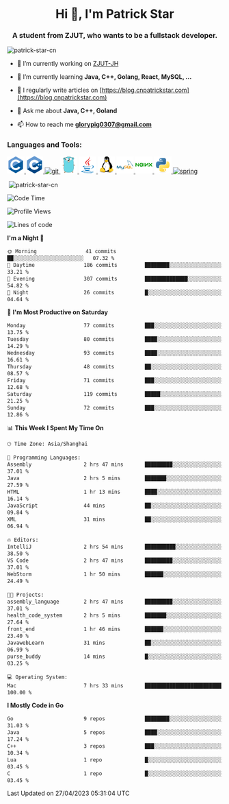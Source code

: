 <h1 align="center">Hi 👋, I'm Patrick Star</h1>
<h3 align="center">A student from ZJUT, who wants to be a fullstack developer.</h3>

<p align="left"> <img src="https://komarev.com/ghpvc/?username=patrick-star-cn&label=Profile%20views&color=0e75b6&style=flat" alt="patrick-star-cn" /> </p>

- 🔭 I’m currently working on [ZJUT-JH](https://github.com/zjutjh)

- 🌱 I’m currently learning **Java, C++, Golang, React, MySQL, ...**

- 📝 I regularly write articles on [https://blog.cnpatrickstar.com](https://blog.cnpatrickstar.com)

- 💬 Ask me about **Java, C++, Goland**

- 📫 How to reach me **glorypig0307@gmail.com**


<h3 align="left">Languages and Tools:</h3>
<p align="left"> 
  <a href="https://www.cprogramming.com/" target="_blank" rel="noreferrer"> 
    <img src="https://raw.githubusercontent.com/devicons/devicon/master/icons/c/c-original.svg" alt="c" width="40" height="40"/> 
  </a> 
  <a href="https://www.w3schools.com/cpp/" target="_blank" rel="noreferrer"> 
    <img src="https://raw.githubusercontent.com/devicons/devicon/master/icons/cplusplus/cplusplus-original.svg" alt="cplusplus" width="40" height="40"/> 
  </a> 
  <a href="https://git-scm.com/" target="_blank" rel="noreferrer"> 
    <img src="https://www.vectorlogo.zone/logos/git-scm/git-scm-icon.svg" alt="git" width="40" height="40"/> 
  </a> 
  <a href="https://golang.org" target="_blank" rel="noreferrer"> 
    <img src="https://raw.githubusercontent.com/devicons/devicon/master/icons/go/go-original.svg" alt="go" width="40" height="40"/> 
  </a> 
  <a href="https://www.java.com" target="_blank" rel="noreferrer"> 
    <img src="https://raw.githubusercontent.com/devicons/devicon/master/icons/java/java-original.svg" alt="java" width="40" height="40"/> 
  </a> 
  <a href="https://www.linux.org/" target="_blank" rel="noreferrer"> 
    <img src="https://raw.githubusercontent.com/devicons/devicon/master/icons/linux/linux-original.svg" alt="linux" width="40" height="40"/> 
  </a> 
  <a href="https://www.mysql.com/" target="_blank" rel="noreferrer"> 
    <img src="https://raw.githubusercontent.com/devicons/devicon/master/icons/mysql/mysql-original-wordmark.svg" alt="mysql" width="40" height="40"/> 
  </a> 
  <a href="https://www.nginx.com" target="_blank" rel="noreferrer"> 
    <img src="https://raw.githubusercontent.com/devicons/devicon/master/icons/nginx/nginx-original.svg" alt="nginx" width="40" height="40"/> 
  </a> 
  <a href="https://www.python.org" target="_blank" rel="noreferrer"> 
    <img src="https://raw.githubusercontent.com/devicons/devicon/master/icons/python/python-original.svg" alt="python" width="40" height="40"/> 
  </a> 
  <a href="https://spring.io/" target="_blank" rel="noreferrer"> 
    <img src="https://www.vectorlogo.zone/logos/springio/springio-icon.svg" alt="spring" width="40" height="40"/> 
  </a>
</p>

<p>&nbsp;<img align="center" src="https://github-readme-stats.vercel.app/api?username=patrick-star-cn&show_icons=true&locale=en" alt="patrick-star-cn" /></p>

<!--START_SECTION:waka-->
![Code Time](http://img.shields.io/badge/Code%20Time-202%20hrs%207%20mins-blue)

![Profile Views](http://img.shields.io/badge/Profile%20Views-0-blue)

![Lines of code](https://img.shields.io/badge/From%20Hello%20World%20I%27ve%20Written-5.8%20million%20lines%20of%20code-blue)

**I'm a Night 🦉** 

```text
🌞 Morning                41 commits          ██░░░░░░░░░░░░░░░░░░░░░░░   07.32 % 
🌆 Daytime                186 commits         ████████░░░░░░░░░░░░░░░░░   33.21 % 
🌃 Evening                307 commits         ██████████████░░░░░░░░░░░   54.82 % 
🌙 Night                  26 commits          █░░░░░░░░░░░░░░░░░░░░░░░░   04.64 % 
```
📅 **I'm Most Productive on Saturday** 

```text
Monday                   77 commits          ███░░░░░░░░░░░░░░░░░░░░░░   13.75 % 
Tuesday                  80 commits          ████░░░░░░░░░░░░░░░░░░░░░   14.29 % 
Wednesday                93 commits          ████░░░░░░░░░░░░░░░░░░░░░   16.61 % 
Thursday                 48 commits          ██░░░░░░░░░░░░░░░░░░░░░░░   08.57 % 
Friday                   71 commits          ███░░░░░░░░░░░░░░░░░░░░░░   12.68 % 
Saturday                 119 commits         █████░░░░░░░░░░░░░░░░░░░░   21.25 % 
Sunday                   72 commits          ███░░░░░░░░░░░░░░░░░░░░░░   12.86 % 
```


📊 **This Week I Spent My Time On** 

```text
🕑︎ Time Zone: Asia/Shanghai

💬 Programming Languages: 
Assembly                 2 hrs 47 mins       █████████░░░░░░░░░░░░░░░░   37.01 % 
Java                     2 hrs 5 mins        ███████░░░░░░░░░░░░░░░░░░   27.59 % 
HTML                     1 hr 13 mins        ████░░░░░░░░░░░░░░░░░░░░░   16.14 % 
JavaScript               44 mins             ██░░░░░░░░░░░░░░░░░░░░░░░   09.84 % 
XML                      31 mins             ██░░░░░░░░░░░░░░░░░░░░░░░   06.94 % 

🔥 Editors: 
IntelliJ                 2 hrs 54 mins       ██████████░░░░░░░░░░░░░░░   38.50 % 
VS Code                  2 hrs 47 mins       █████████░░░░░░░░░░░░░░░░   37.01 % 
WebStorm                 1 hr 50 mins        ██████░░░░░░░░░░░░░░░░░░░   24.49 % 

🐱‍💻 Projects: 
assembly_language        2 hrs 47 mins       █████████░░░░░░░░░░░░░░░░   37.01 % 
health_code_system       2 hrs 5 mins        ███████░░░░░░░░░░░░░░░░░░   27.64 % 
front_end                1 hr 46 mins        ██████░░░░░░░░░░░░░░░░░░░   23.40 % 
JavawebLearn             31 mins             ██░░░░░░░░░░░░░░░░░░░░░░░   06.99 % 
purse_buddy              14 mins             █░░░░░░░░░░░░░░░░░░░░░░░░   03.25 % 

💻 Operating System: 
Mac                      7 hrs 33 mins       █████████████████████████   100.00 % 
```

**I Mostly Code in Go** 

```text
Go                       9 repos             ████████░░░░░░░░░░░░░░░░░   31.03 % 
Java                     5 repos             ████░░░░░░░░░░░░░░░░░░░░░   17.24 % 
C++                      3 repos             ███░░░░░░░░░░░░░░░░░░░░░░   10.34 % 
Lua                      1 repo              █░░░░░░░░░░░░░░░░░░░░░░░░   03.45 % 
C                        1 repo              █░░░░░░░░░░░░░░░░░░░░░░░░   03.45 % 
```




 Last Updated on 27/04/2023 05:31:04 UTC
<!--END_SECTION:waka-->